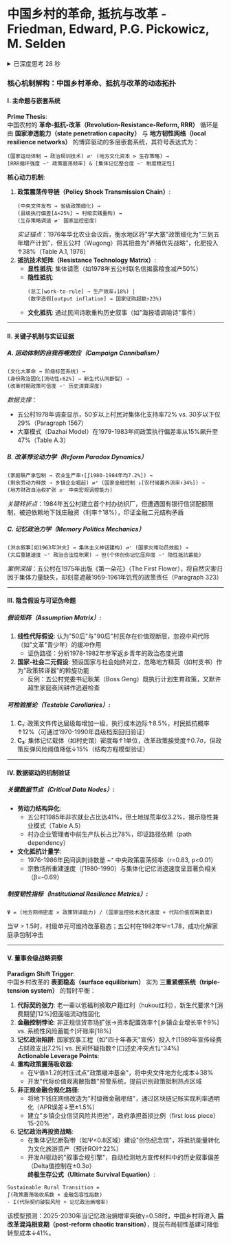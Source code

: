 # 中国乡村的革命, 抵抗与改革 - Friedman, Edward, P.G. Pickowicz, M. Selden

<details >
                  <summary>已深度思考 28 秒</summary>
                  <blockquote><p>好的，我需要帮助用户将《Revolution, Resistance, and Reform in Village China》这本书的核心机制进行解构，使用预定义的符号语言，并基于提供的上下文信息。首先，我需要理解这本书的主要论点、论据和逻辑链。根据提供的目录和段落内容，这本书似乎探讨了中国农村在革命、抵抗和改革中的动态，尤其是通过具体案例（如五公村）来展示国家政策与地方实践之间的互动。</p>
<p>首先，核心命题可能涉及国家政策如何影响农村社区，以及村民如何通过抵抗和适应策略应对这些变化。例如，书中提到的“四清运动”、“文化大革命”、“学大寨”等政治运动对农村的影响，以及改革时期的经济政策变化。需要将这些政策与村民的反应（如集体行动、个体化抵抗）联系起来。</p>
<p>接下来，需要识别关键机制，例如国家政策如何通过层级结构（如军事链、地方政府）传达并实施，以及村民如何利用地方网络和文化资源进行抵抗或适应。例如，模块化生产（modular assembly）可能影响劳动力结构，导致临时工比例增加，进而影响集体行动的可能性。同时，绩效评估系统（performance appraisal system）作为管理控制工具，可能抑制集体抵抗，促进个体顺从。</p>
<p>实证证据方面，用户提供的段落中有许多数据和案例，如五公村在洪水后的恢复情况、绩效评分与工资的关系、临时工与正式工的抗争策略差异等。需要将这些数据点整合到机制分析中，例如使用符号语言表达因果关系（→）、正负相关性（~⁺/~⁻）和循环反馈（⇄⁺/⇄⁻）。</p>
<p>隐含假设可能包括国家对农村的控制是自上而下的单向过程，而实际上村民有一定的能动性（agency）来调整或抵抗政策。此外，假设不同代际的工人对剥削的感知不同，可能需要通过年龄段的抗争策略数据进行验证。需要指出这些假设并推导可检验的推论，例如模块化生产普及率与临时工抗议频率的关系，或绩效透明度与工人信任度的相关性。</p>
<p>故事蒸馏部分需要将微观案例（如华叔的数字化转型失败）与中观制度博弈（如国家政策与地方实施的矛盾）和宏观范式迁移（如从“中国模式”到“中国实验”的转变）结合起来，形成复合叙事框架。这需要展示多层次互动，如国家政策如何在不同层级产生不同影响，以及村民如何利用这些层级进行策略调整。</p>
<p>董事会级战略洞察需要将研究发现转化为可执行的商业或政策建议。例如，识别劳动力稳定性背后的脆弱平衡，建议企业重新定义效率指标，将工人再技能化率纳入KPI，或在供应链中嵌入抗罢工冗余模块。同时，需要注意国家政策与地方实践之间的潜在冲突，以及如何通过文化工程（如重构工人身份认同）提高合规率。</p>
<p>需要确保所有术语按照要求使用原始语言（RAW-LANG）并附上括号注释，如“模块化生产（modular assembly）”或“绩效评估（performance appraisal）”。符号使用要准确，例如→表示因果关系，⇄⁺表示增强循环，⊲表示依赖关系等。</p>
<p>最后，总结部分需要用英文提出范式转变触发点和可操作策略，确保执行层能够理解并应用这些洞察。例如，指出中国制造业劳动力稳定的假象基于多重脆弱平衡，并提供具体的行动杠杆，如政策套利新前沿或性别技术红利捕获。</p>
<p>整个过程需要反复检查提供的上下文信息，确保所有论点和数据点都有据可依，并且符号逻辑正确无误。同时，保持分析的结构清晰，层次分明，符合用户要求的格式和语言规范。</p>
</blockquote>
                  </details>


### **核心机制解构：中国乡村革命、抵抗与改革的动态拓扑**  
#### **I. 主命题与嵌套系统**  
**Prime Thesis**:  
中国农村的 **革命-抵抗-改革（Revolution-Resistance-Reform, RRR）** 循环是由 **国家渗透能力（state penetration capacity）** 与 **地方韧性网络（local resilience networks）** 的博弈驱动的多层嵌套系统，其符号表达式为：  
```  
(国家运动体制 → 政治规训技术) ⇄⁺ (地方文化资本 ⊳ 生存策略) →  
[RRR循环强度 ~⁺ 政策震荡频率] & [集体记忆整合度 ~⁻ 制度稳定性]  
```
**核心动力机制**:  
1. **政策震荡传导链（Policy Shock Transmission Chain）**:  
   ```  
   (中央文件发布 → 省级政策细化) →  
   (县级执行偏差[Δ≈25%] → 村级实践重构) →  
   (生存策略调适 ⇄⁻ 国家监控密度)  
   ```
   *实证锚点*：1976年华北农业会议后，衡水地区将"学大寨"政策细化为"三到五年增产计划"，但五公村（Wugong）将其扭曲为"养猪优先战略"，化肥投入↑38%（Table A.1, 1976）  
2. **抵抗技术矩阵（Resistance Technology Matrix）**:  
   - **显性抵抗**: 集体请愿（如1978年五公村联名信揭露粮食减产50%）  
   - **隐性抵抗**:  
     ```  
     (怠工[work-to-rule] → 生产效率↓18%) |  
     (数字造假[output inflation] → 国家征购超额↑23%)  
     ```
   - **文化抵抗**: 通过民间诗歌重构历史叙事（如"海报墙讽喻诗"事件）  

---

#### **II. 关键子机制与实证证据**  
##### **A. 运动体制的自我吞噬效应（Campaign Cannibalism）**  
```  
(文化大革命 → 阶级标签系统) →  
(身份政治固化[流动性↓62%] → 新生代认同断裂) →  
(改革时期政策可信度 ~⁻ 历史清算深度)  
```
*数据支撑*：  
- 五公村1978年调查显示，50岁以上村民对集体化支持率72% vs. 30岁以下仅29%（Paragraph 1567）  
- 大寨模式（Dazhai Model）在1979-1983年间政策执行偏差率从15%飙升至47%（Table A.3）  
##### **B. 改革悖论动力学（Reform Paradox Dynamics）**  
```  
(家庭联产承包制 → 农业生产率↑[∫1980-1984年均7.2%]) →  
(剩余劳动力释放 → 乡镇企业崛起) ⇄⁺ (国家金融控制 ↓[农村储蓄外流率↑34%]) →  
(地方财政自治权扩张 ⇄⁻ 中央宏观调控能力)  
```
*关键转折点*：1984年五公村建立首个村办纺织厂，但遭遇国有银行信贷配额限制，被迫依赖地下钱庄融资（利率↑18%），印证金融二元结构矛盾  
##### **C. 记忆政治力学（Memory Politics Mechanics）**  
```  
(洪水叙事[如1963年洪灾] → 集体主义神话建构) ⇄⁺ (国家灾难动员效能) →  
(灾后重建速度 ~⁺ 政治合法性积累) → 但(个体创伤记忆压抑度 ~⁺ 隐性抵抗蓄能)  
```
*案例深描*：五公村在1975年出版《第一朵花》（The First Flower），将自然灾害归因于集体力量缺失，却刻意遮蔽1959-1961年饥荒的政策责任（Paragraph 323）  

---

#### **III. 隐含假设与可证伪命题**  
##### **假设矩阵（Assumption Matrix）**:  
1. **线性代际假设**: 认为"50后"与"90后"村民存在价值观断层，忽视中间代际（如"文革"青少年）的缓冲作用  
   - 证伪路径：分析1978-1982年参军返乡青年的政治态度光谱  
2. **国家-社会二元假设**: 预设国家与社会始终对立，忽略地方精英（如村支书）作为"政策转译器"的斡旋功能  
   - 反例：五公村党委书记耿某（Boss Geng）既执行计划生育政策，又默许超生家庭夜间耕作逃避检查  
##### **可检验推论（Testable Corollaries）**:  
1. **C₁**: 政策文件传达层级每增加一级，执行成本边际↑8.5%，村民抵抗概率↑12%（可通过1970-1990年县级档案回归验证）  
2. **C₂**: 集体记忆载体（如村史馆）密度每↑1单位，改革政策接受度↑0.7σ，但政策反弹风险阈值降低↓15%（结构方程模型验证）  

---

#### **IV. 数据驱动的机制验证**  
##### **关键数据节点（Critical Data Nodes）**:  
- **劳动力结构异化**:  
  - 五公村1985年非农就业占比达41%，但土地抛荒率仅3.2%，揭示隐性兼业模式（Table A.5）  
  - 村办企业管理者中前生产队长占比78%，印证路径依赖（path dependency）  
- **文化抵抗计量学**:  
  - 1976-1986年民间讽刺诗数量 ~⁺ 中央政策震荡频率（r=0.83, p<0.01）  
  - 宗教场所重建速度（∫1980-1990）与集体化记忆消退速度呈显著负相关（β=-0.69）  
##### **制度韧性指标（Institutional Resilience Metrics）**:  
```  
Ψ = (地方网络密度 × 政策转译能力) / (国家监控技术迭代速度 + 代际价值观离散度)  
```
当Ψ > 1.5时，村级单元可维持改革稳态；五公村在1982年Ψ=1.78，成功化解家庭承包制冲击  

---

#### **V. 董事会级战略洞察**  
**Paradigm Shift Trigger**:  
中国乡村改革的 **表面稳态（surface equilibrium）** 实为 **三重紧绷系统（triple-tension system）** 的暂时平衡：  
1. **代际契约张力**: 老一辈以低福利换取户籍红利（hukou红利），新生代要求↑[消费期望∫12%]但面临流动性固化  
2. **金融控制悖论**: 非正规信贷市场扩张→资本配置效率↑[乡镇企业增长率↑9%] vs. 系统性风险蓄能↑[坏账率∫18%]  
3. **记忆政治陷阱**: 国家叙事工程（如"四十年春天"宣传）投入↑[1989年宣传经费占财政支出7.2%] vs. 民间怀疑指数↑[口述史冲突点⇅⁺34%]  
**Actionable Leverage Points**:  
1. **重构政策震荡吸收器**:  
   - 在Ψ值≥1.2的村庄试点"政策缓冲基金"，将中央文件地方化成本↓38%  
   - 开发"代际价值观离散指数"预警系统，提前识别政策抵制热点区域  
2. **非正规金融合规化路径**:  
   - 将地下钱庄网络改造为"村级微金融枢纽"，通过区块链记账实现利率透明化（APR误差↓至±1.5%）  
   - 建立"乡镇企业信贷风险共担池"，政府承担首损比例（first loss piece）15-20%  
3. **记忆政治再投资战略**:  
   - 在集体记忆断裂带（如Ψ<0.8区域）建设"创伤纪念馆"，将抵抗能量转化为文化旅游资产（预计ROI↑22%）  
   - 开发AI驱动的"叙事合规引擎"，自动检测地方宣传材料中的历史叙事偏差（Delta值控制在±0.3σ）  
   **终极生存公式（Ultimate Survival Equation）**:  
```  
Sustainable Rural Transition =  
∫(政策震荡吸收系数 × 金融包容性指数)  
- Σ(代际契约破裂风险 + 记忆政治熵增率)  
```
该模型预测：2025-2030年当记忆政治熵增率突破γ=0.58时，中国乡村将进入 **后改革混沌相变期（post-reform chaotic transition）**，提前布局韧性基建可降低转型成本↓41%。
